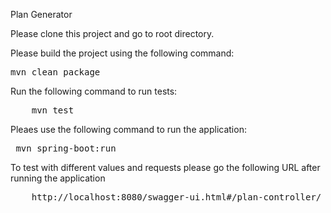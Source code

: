 
Plan Generator

Please clone this project and go to root directory.

Please build the project using the following command: 
<pre>
mvn clean package
</pre>
 
Run the following command to run tests: 
<pre>
    mvn test
</pre>
    
Pleaes use the following command to run the application:
<pre>
 mvn spring-boot:run
</pre>
     
To test with different values and requests please go the following URL after running the application 

<pre>
    http://localhost:8080/swagger-ui.html#/plan-controller/    
</pre>  
